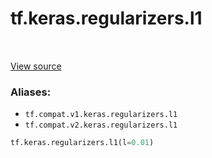 <div itemscope itemtype="http://developers.google.com/ReferenceObject">
<meta itemprop="name" content="tf.keras.regularizers.l1" />
<meta itemprop="path" content="Stable" />
</div>

# tf.keras.regularizers.l1

<!-- Insert buttons -->

<table class="tfo-notebook-buttons tfo-api" align="left">
</table>

<a target="_blank" href="/code/stable/tensorflow/python/keras/regularizers.py">View source</a>



<!-- Start diff -->


### Aliases:

* `tf.compat.v1.keras.regularizers.l1`
* `tf.compat.v2.keras.regularizers.l1`


``` python
tf.keras.regularizers.l1(l=0.01)
```



<!-- Placeholder for "Used in" -->
